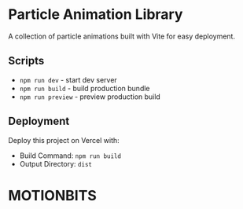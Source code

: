 # Particle Animation Library

A collection of particle animations built with Vite for easy deployment.

## Scripts

- `npm run dev` - start dev server
- `npm run build` - build production bundle
- `npm run preview` - preview production build

## Deployment

Deploy this project on Vercel with:

- Build Command: `npm run build`
- Output Directory: `dist`
# MOTIONBITS
